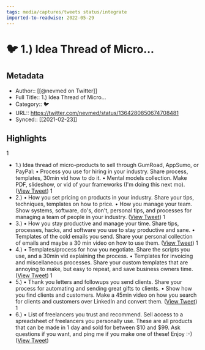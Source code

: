 ```yaml
---
tags: media/captures/tweets status/integrate
imported-to-readwise: 2022-05-29
---
```

# 🐦 1.) Idea Thread of Micro...

## Metadata
- Author:: [[@nevmed on Twitter]]
- Full Title:: 1.) Idea Thread of Micro...
- Category:: 🐦
- URL:: https://twitter.com/nevmed/status/1364280850674708481
- Synced:: [[2021-02-23]]

## Highlights
1
- 1.) Idea thread of micro-products to sell through GumRoad, AppSumo, or PayPal:
  • Process you use for hiring in your industry.
  Share process, templates, 30min vid how to do it.
  • Mental models collection.
  Make PDF, slideshow, or vid of your frameworks (I'm doing this next mo). ([View Tweet](https://twitter.com/nevmed/status/1364280850674708481))
1
- 2.) 
  • How you set pricing on products in your industry.
  Share your tips, techniques, templates on how to price.
  • How you manage your team.
  Show systems, software, do's, don't, personal tips, and processes for managing a team of people in your industry. ([View Tweet](https://twitter.com/nevmed/status/1364280851714899968))
1
- 3.) 
  • How you stay productive and manage your time.
  Share tips, processes, hacks, and software you use to stay productive and sane.
  • Templates of the cold emails you send.
  Share your personal collection of emails and maybe a 30 min video on how to use them. ([View Tweet](https://twitter.com/nevmed/status/1364280852956344323))
1
- 4.)
  • Templates/process for how you negotiate.
  Share the scripts you use, and a 30min vid explaining the process.
  • Templates for invoicing and miscellaneous processes.
  Share your custom templates that are annoying to make, but easy to repeat, and save business owners time. ([View Tweet](https://twitter.com/nevmed/status/1364280853933686788))
1
- 5.)
  • Thank you letters and followups you send clients.
  Share your process for automating and sending great gifts to clients.
  • Show how you find clients and customers.
  Make a 45min video on how you search for clients and customers over LinkedIn and convert them. ([View Tweet](https://twitter.com/nevmed/status/1364280854944485377))
1
- 6.)
  • List of freelancers you trust and recommend.
  Sell access to a spreadsheet of freelancers you personally use.
  These are all products that can be made in 1 day and sold for between $10 and $99. 
  Ask questions if you want, and ping me if you make one of these! 
  Enjoy :-) ([View Tweet](https://twitter.com/nevmed/status/1364280855988895746))
